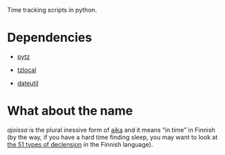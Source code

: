 Time tracking scripts in python.

# Dependencies

- [pytz](http://pytz.sourceforge.net/)

- [tzlocal](https://github.com/regebro/tzlocal)

- [dateutil](http://labix.org/python-dateutil)

# What about the name

*ajoissa* is the plural inessive form of
[aika](https://en.wiktionary.org/wiki/aika) and it means “in time” in Finnish
(by the way, if you have a hard time finding sleep, you may want to look at [the
51 types of
declension](https://en.wiktionary.org/wiki/Appendix:Finnish_declension) in the
Finnish language).
